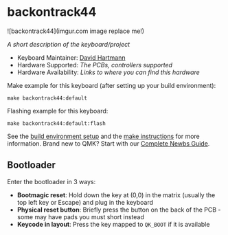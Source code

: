 # backontrack44

![backontrack44](imgur.com image replace me!)

*A short description of the keyboard/project*

* Keyboard Maintainer: [David Hartmann](https://github.com/da-h)
* Hardware Supported: *The PCBs, controllers supported*
* Hardware Availability: *Links to where you can find this hardware*

Make example for this keyboard (after setting up your build environment):

    make backontrack44:default

Flashing example for this keyboard:

    make backontrack44:default:flash

See the [build environment setup](https://docs.qmk.fm/#/getting_started_build_tools) and the [make instructions](https://docs.qmk.fm/#/getting_started_make_guide) for more information. Brand new to QMK? Start with our [Complete Newbs Guide](https://docs.qmk.fm/#/newbs).

## Bootloader

Enter the bootloader in 3 ways:

* **Bootmagic reset**: Hold down the key at (0,0) in the matrix (usually the top left key or Escape) and plug in the keyboard
* **Physical reset button**: Briefly press the button on the back of the PCB - some may have pads you must short instead
* **Keycode in layout**: Press the key mapped to `QK_BOOT` if it is available

